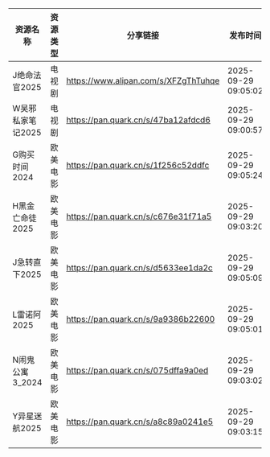 | 资源名称        | 资源类型 | 分享链接                                 | 发布时间                |
| ----------- | ---- | ------------------------------------ | ------------------- |
| J绝命法官2025   | 电视剧  | https://www.alipan.com/s/XFZgThTuhqe | 2025-09-29 09:05:02 |
| W吴邪私家笔记2025 | 电视剧  | https://pan.quark.cn/s/47ba12afdcd6  | 2025-09-29 09:00:57 |
| G购买时间2024   | 欧美电影 | https://pan.quark.cn/s/1f256c52ddfc  | 2025-09-29 09:05:24 |
| H黑金亡命徒2025  | 欧美电影 | https://pan.quark.cn/s/c676e31f71a5  | 2025-09-29 09:03:20 |
| J急转直下2025   | 欧美电影 | https://pan.quark.cn/s/d5633ee1da2c  | 2025-09-29 09:05:09 |
| L雷诺阿2025    | 欧美电影 | https://pan.quark.cn/s/9a9386b22600  | 2025-09-29 09:05:01 |
| N闹鬼公寓3_2024 | 欧美电影 | https://pan.quark.cn/s/075dffa9a0ed  | 2025-09-29 09:03:02 |
| Y异星迷航2025   | 欧美电影 | https://pan.quark.cn/s/a8c89a0241e5  | 2025-09-29 09:03:15 |
